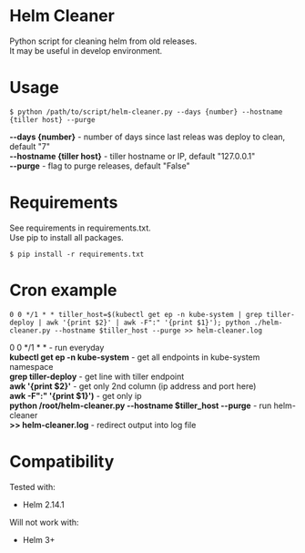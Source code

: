 # Helm Cleaner
Python script for cleaning helm from old releases.  
It may be useful in develop environment.  

# Usage
```
$ python /path/to/script/helm-cleaner.py --days {number} --hostname {tiller host} --purge
```
**--days {number}** - number of days since last releas was deploy to clean, default "7"  
**--hostname {tiller host}** - tiller hostname or IP, default "127.0.0.1"  
**--purge** - flag to purge releases, default "False"  

# Requirements
See requirements in requirements.txt.  
Use pip to install all packages.  
```
$ pip install -r requirements.txt
```

# Cron example
```
0 0 */1 * * tiller_host=$(kubectl get ep -n kube-system | grep tiller-deploy | awk '{print $2}' | awk -F":" '{print $1}'); python ./helm-cleaner.py --hostname $tiller_host --purge >> helm-cleaner.log
```
0 0 */1 * * - run everyday  
**kubectl get ep -n kube-system** - get all endpoints in kube-system namespace  
**grep tiller-deploy** - get line with tiller endpoint  
**awk '{print $2}'** - get only 2nd column (ip address and port here)  
**awk -F":" '{print $1}')** - get only ip  
**python /root/helm-cleaner.py --hostname $tiller_host --purge** - run helm-cleaner  
**>> helm-cleaner.log** - redirect output into log file  

# Compatibility
Tested with:
- Helm 2.14.1

Will not work with:
- Helm 3+
